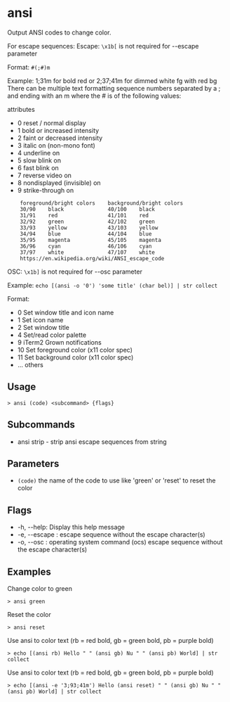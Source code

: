 # ansi
Output ANSI codes to change color.

For escape sequences:
Escape: `\x1b[` is not required for --escape parameter

Format: `#(;#)m`

Example: 1;31m for bold red or 2;37;41m for dimmed white fg with red bg
There can be multiple text formatting sequence numbers
separated by a ; and ending with an m where the # is of the
following values:

attributes
* 0    reset / normal display
* 1    bold or increased intensity
* 2    faint or decreased intensity
* 3    italic on (non-mono font)
* 4    underline on
* 5    slow blink on
* 6    fast blink on
* 7    reverse video on
* 8    nondisplayed (invisible) on
* 9    strike-through on

```
    foreground/bright colors    background/bright colors
    30/90    black              40/100    black
    31/91    red                41/101    red
    32/92    green              42/102    green
    33/93    yellow             43/103    yellow
    34/94    blue               44/104    blue
    35/95    magenta            45/105    magenta
    36/96    cyan               46/106    cyan
    37/97    white              47/107    white
    https://en.wikipedia.org/wiki/ANSI_escape_code
```
OSC: `\x1b]` is not required for --osc parameter

Example: `echo [(ansi -o '0') 'some title' (char bel)] | str collect`

Format:
* 0 Set window title and icon name
* 1 Set icon name
* 2 Set window title
* 4 Set/read color palette
* 9 iTerm2 Grown notifications
* 10 Set foreground color (x11 color spec)
* 11 Set background color (x11 color spec)
* ... others

## Usage
```shell
> ansi (code) <subcommand> {flags} 
 ```

## Subcommands
* ansi strip - strip ansi escape sequences from string

## Parameters
* `(code)` the name of the code to use like 'green' or 'reset' to reset the color

## Flags
* -h, --help: Display this help message
* -e, --escape <any>: escape sequence without the escape character(s)
* -o, --osc <any>: operating system command (ocs) escape sequence without the escape character(s)

## Examples
  Change color to green
```shell
> ansi green
 ```

  Reset the color
```shell
> ansi reset
 ```

  Use ansi to color text (rb = red bold, gb = green bold, pb = purple bold)
```shell
> echo [(ansi rb) Hello " " (ansi gb) Nu " " (ansi pb) World] | str collect
 ```

  Use ansi to color text (rb = red bold, gb = green bold, pb = purple bold)
```shell
> echo [(ansi -e '3;93;41m') Hello (ansi reset) " " (ansi gb) Nu " " (ansi pb) World] | str collect
 ```

